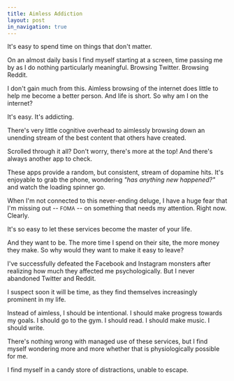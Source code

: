 ```yaml
---
title: Aimless Addiction
layout: post
in_navigation: true
---
```


It's easy to spend time on things that don't matter.

On an almost daily basis I find myself starting at a screen, time passing me by as I do nothing particularly meaningful. Browsing Twitter. Browsing Reddit.

I don't gain much from this. Aimless browsing of the internet does little to help me become a better person. And life is short. So why am I on the internet?

It's easy. It's addicting.

There's very little cognitive overhead to aimlessly browsing down an unending stream of the best content that others have created.

Scrolled through it all? Don't worry, there's more at the top! And there's always another app to check.

These apps provide a random, but consistent, stream of dopamine hits. It's enjoyable to grab the phone, wondering *"has anything new happened?"* and watch the loading spinner go.

When I'm not connected to this never-ending deluge, I have a huge fear that I'm missing out -- <small>FOMA</small> -- on something that needs my attention. Right now. Clearly.

It's so easy to let these services become the master of your life.

And they want to be. The more time I spend on their site, the more money they make. So why would they want to make it easy to leave?

I've successfully defeated the Facebook and Instagram monsters after realizing how much they affected me psychologically. But I never abandoned Twitter and Reddit.

I suspect soon it will be time, as they find themselves increasingly prominent in my life.

Instead of aimless, I should be intentional. I should make progress towards my goals. I should go to the gym. I should read. I should make music. I should write.

There's nothing wrong with managed use of these services, but I find myself wondering more and more whether that is physiologically possible for me.

I find myself in a candy store of distractions, unable to escape.
